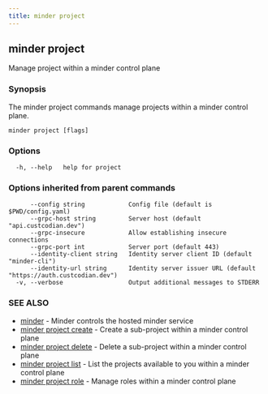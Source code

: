 ```yaml
---
title: minder project
---
```

## minder project

Manage project within a minder control plane

### Synopsis

The minder project commands manage projects within a minder control plane.

```
minder project [flags]
```

### Options

```
  -h, --help   help for project
```

### Options inherited from parent commands

```
      --config string            Config file (default is $PWD/config.yaml)
      --grpc-host string         Server host (default "api.custcodian.dev")
      --grpc-insecure            Allow establishing insecure connections
      --grpc-port int            Server port (default 443)
      --identity-client string   Identity server client ID (default "minder-cli")
      --identity-url string      Identity server issuer URL (default "https://auth.custcodian.dev")
  -v, --verbose                  Output additional messages to STDERR
```

### SEE ALSO

* [minder](minder.md)	 - Minder controls the hosted minder service
* [minder project create](minder_project_create.md)	 - Create a sub-project within a minder control plane
* [minder project delete](minder_project_delete.md)	 - Delete a sub-project within a minder control plane
* [minder project list](minder_project_list.md)	 - List the projects available to you within a minder control plane
* [minder project role](minder_project_role.md)	 - Manage roles within a minder control plane

